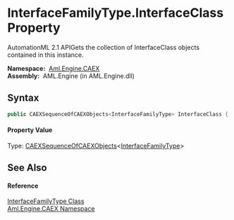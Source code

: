 InterfaceFamilyType.InterfaceClass Property
===========================================
AutomationML 2.1 APIGets the collection of InterfaceClass objects contained in this instance.

  **Namespace:**  [Aml.Engine.CAEX][1]  
  **Assembly:**  AML.Engine (in AML.Engine.dll)

Syntax
------

```csharp
public CAEXSequenceOfCAEXObjects<InterfaceFamilyType> InterfaceClass { get; }
```

#### Property Value
Type: [CAEXSequenceOfCAEXObjects][2]&lt;[InterfaceFamilyType][3]>

See Also
--------

#### Reference
[InterfaceFamilyType Class][3]  
[Aml.Engine.CAEX Namespace][1]  

[1]: ../README.md
[2]: ../CAEXSequenceOfCAEXObjects_1/README.md
[3]: README.md
[4]: https://www.automationml.org
[5]: ../../icons/logoShade.png